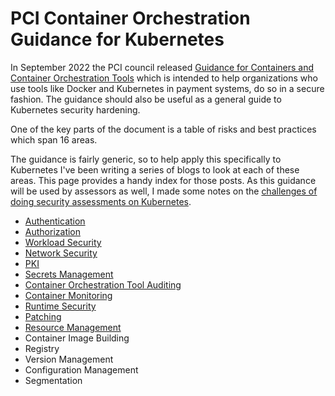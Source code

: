 # PCI Container Orchestration Guidance for Kubernetes

In September 2022 the PCI council released [Guidance for Containers and Container Orchestration Tools](https://blog.pcisecuritystandards.org/new-information-supplement-guidance-for-containers-and-container-orchestration-tools) which is intended to help organizations who use tools like Docker and Kubernetes in payment systems, do so in a secure fashion. The guidance should also be useful as a general guide to Kubernetes security hardening.

One of the key parts of the document is a table of risks and best practices which span 16 areas.

The guidance is fairly generic, so to help apply this specifically to Kubernetes I've been writing a series of blogs to look at each of these areas. This page provides a handy index for those posts. As this guidance will be used by assessors as well, I made some notes on the [challenges of doing security assessments on Kubernetes](https://raesene.github.io/blog/2022/09/20/Assessing-Kubernetes-Clusters-for-PCI-Compliance/).

- [Authentication](https://raesene.github.io/blog/2022/10/01/PCI-Kubernetes-Section1-Authentication/)
- [Authorization](https://raesene.github.io/blog/2022/10/08/PCI-Kubernetes-Section2-Authorization/)
- [Workload Security](https://raesene.github.io/blog/2022/10/15/PCI-Kubernetes-Section3-workload-security/)
- [Network Security](https://raesene.github.io/blog/2022/10/23/PCI-Kubernetes-Section4-network-security/)   
- [PKI](https://raesene.github.io/blog/2022/10/29/PCI-Kubernetes-Section5-PKI/)
- [Secrets Management](https://raesene.github.io/blog/2022/11/06/PCI-Kubernetes-Section6-Secrets-Management/)
- [Container Orchestration Tool Auditing](https://raesene.github.io/blog/2022/11/12/PCI-Kubernetes-Section7-Auditing/)
- [Container Monitoring](https://raesene.github.io/blog/2022/11/19/PCI-Kubernetes-Section8-monitoring/)
- [Runtime Security](https://raesene.github.io/blog/2022/11/27/PCI-Kubernetes-Section9-Runtime-Security/)
- [Patching](https://raesene.github.io/blog/2022/12/03/PCI-Kubernetes-Section10-Patching/)
- [Resource Management](https://raesene.github.io/blog/2022/12/10/PCI-Kubernetes-Section11-Resource-Management/)
- Container Image Building
- Registry
- Version Management
- Configuration Management
- Segmentation